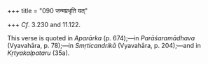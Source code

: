 +++
title = "090 जन्मप्रभृति यत्"

+++
*Cf*. 3.230 and 11.122.

This verse is quoted in *Aparārka* (p. 674);—in *Parāśaramādhava*
(Vyavahāra, p. 78);—in *Smṛticandrikā* (Vyavahāra, p. 204);—and in
*Kṛtyakalpataru* (35a).


